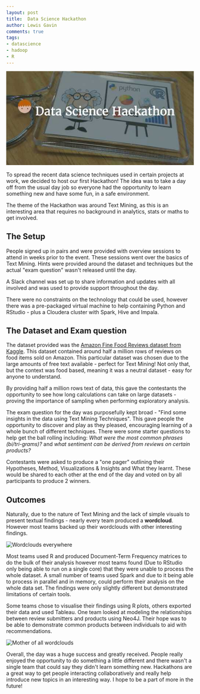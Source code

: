 ```yaml
--- 
layout: post 
title:  Data Science Hackathon
author: Lewis Gavin 
comments: true 
tags: 
- datascience 
- hadoop
- R 
---
```


![Data Science Hackathon](../images/hackathon.jpg)

To spread the recent data science techniques used in certain projects at work, we decided to host our first Hackathon! The idea was to take a day off from the usual day job so everyone had the opportunity to learn something new and have some fun, in a safe environment.

The theme of the Hackathon was around Text Mining, as this is an interesting area that requires no background in analytics, stats or maths to get involved.

## The Setup

People signed up in pairs and were provided with overview sessions to attend in weeks prior to the event. These sessions went over the basics of Text Mining. Hints were provided around the dataset and techniques but the actual "exam question" wasn't released until the day.

A Slack channel was set up to share information and updates with all involved and was used to provide support throughout the day.

There were no constraints on the technology that could be used, however there was a pre-packaged virtual machine to help containing Python and RStudio - plus a Cloudera cluster with Spark, Hive and Impala.

## The Dataset and Exam question

The dataset provided was the [Amazon Fine Food Reviews dataset from Kaggle](https://www.kaggle.com/snap/amazon-fine-food-reviews). This dataset contained around half a million rows of reviews on food items sold on Amazon. This particular dataset was chosen due to the large amounts of free text available - perfect for Text Mining! Not only that, but the context was food based, meaning it was a neutral dataset - easy for anyone to understand.

By providing half a million rows text of data, this gave the contestants the opportunity to see how long calculations can take on large datasets - proving the importance of sampling when performing exploratory analysis.

The exam question for the day was purposefully kept broad - "Find some insights in the data using Text Mining Techniques". This gave people the opportunity to discover and play as they pleased, encouraging learning of a whole bunch of different techniques. There were some starter questions to help get the ball rolling including: *What were the most common phrases (bi/tri-grams)?* and *what sentiment can be derived from reviews on certain products?*

Contestants were asked to produce a "one pager" outlining their Hypotheses, Method, Visualizations & Insights and What they learnt. These would be shared to each other at the end of the day and voted on by all participants to produce 2 winners.

## Outcomes

Naturally, due to the nature of Text Mining and the lack of simple visuals to present textual findings - nearly every team produced a **wordcloud**. However most teams backed up their wordclouds with other interesting findings.

![Wordclouds everywhere](https://cdn.meme.am/instances/65612327.jpg)

Most teams used R and produced Document-Term Frequency matrices to do the bulk of their analysis however most teams found (Due to RStudio only being able to run on a single core) that they were unable to process the whole dataset. A small number of teams used Spark and due to it being able to process in parallel and in memory, could perform their analysis on the whole data set. The findings were only slightly different but demonstrated limitations of certain tools.

Some teams chose to visualise their findings using R plots, others exported their data and used Tableau. One team looked at modeling the relationships between review submitters and products using Neo4J. Their hope was to be able to demonstrate common products between individuals to aid with recommendations. 

![Mother of all wordclouds](https://pbs.twimg.com/media/CvH8QSsXEAA9enh.jpg:large)

Overall, the day was a huge success and greatly received. People really enjoyed the opportunity to do something a little different and there wasn't a single team that could say they didn't learn something new. Hackathons are a great way to get people interacting collaboratively and really help introduce new topics in an interesting way. I hope to be a part of more in the future!

